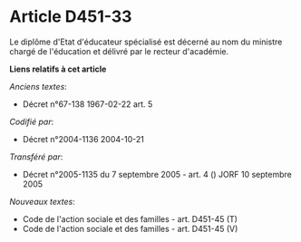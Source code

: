 # Article D451-33

Le diplôme d'Etat d'éducateur spécialisé est décerné au nom du ministre chargé de l'éducation et délivré par le recteur
d'académie.

**Liens relatifs à cet article**

_Anciens textes_:

  - Décret n°67-138 1967-02-22 art. 5

_Codifié par_:

  - Décret n°2004-1136 2004-10-21

_Transféré par_:

  - Décret n°2005-1135 du 7 septembre 2005 - art. 4 () JORF 10 septembre 2005

_Nouveaux textes_:

  - Code de l'action sociale et des familles - art. D451-45 (T)
  - Code de l'action sociale et des familles - art. D451-45 (V)
